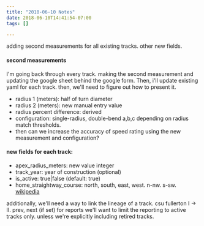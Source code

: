 ```yaml
---
title: "2018-06-10 Notes"
date: 2018-06-10T14:41:54-07:00
tags: []

---
```

adding second measurements for all existing tracks. other new fields.
<!--more-->

#### second measurements

I'm going back through every track. making the second measurement and updating the google sheet behind the google form. Then, i'll update existing yaml for each track. then, we'll need to figure out how to present it.

- radius 1 (meters): half of turn diameter
- radius 2 (meters): new manual entry value
- radius percent difference: derived
- configuration: single-radius, double-bend a,b,c depending on radius match thresholds.
- then can we increase the accuracy of speed rating using the new measurement and configuration?

#### new fields for each track:

- apex_radius_meters: new value integer
- track_year: year of construction (optional)
- is_active: true|false (default: true)
- home_straightway_course: north, south, east, west. n-nw. s-sw. [wikipedia](https://en.wikipedia.org/wiki/Course_(navigation))

additionally, we'll need a way to link the lineage of a track. csu fullerton I -> II. prev, next (if set)
for reports we'll want to limit the reporting to active tracks only. unless we're explicitly including retired tracks.
